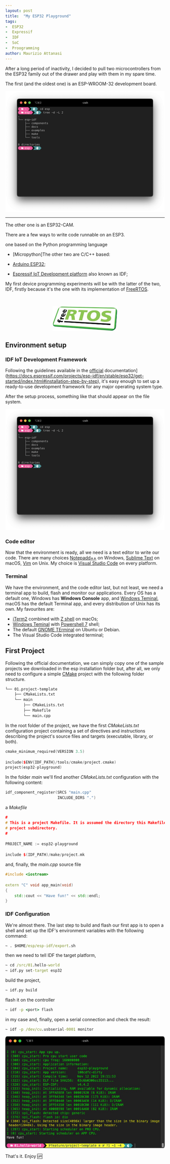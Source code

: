 ```yaml
---
layout: post
title:  "My ESP32 Playground"
tags:
-  ESP32
-  Expressif
-  IDF
-  SoC
-  Proogramming
author: Maurizio Attanasi
---
```


After a long period of inactivity, I decided to pull two microcontrollers from the ESP32 family out of the drawer and play with them in my spare time.

The first (and the oldest one) is an ESP-WROOM-32 development board.

<p align='center'>
  <img src='/assets/images/2022-11-13-my-esp32-playground/esp-tree.png' alt='My ESP32s' style="max-width:100%">
</p>

<hr>

The other one is an ESP32-CAM.

There are a few ways to write code runnable on an ESP3. 

one based on the Python programming language

- [Micropython]The other two are C/C++ based:

- [Arduino ESP32](https://docs.espressif.com/projects/arduino-esp32/en/latest/getting_started.html);
- [Espressif IoT Development platform](https://idf.espressif.com/) also known as IDF;

My first device programming experiments will be with the latter of the two, IDF, firstly because it's the one with its implementation of [FreeRTOS](https://www.freertos.org/).

<br>

<p align='center'>
 <img src='/assets/images/2022-11-13-my-esp32-playground/logo-freertos.jpeg' alt='FreeRTOS' style="max-width:100%">
</p>

## Environment setup

### IDF IoT Development Framework

Following the guidelines available in the [official](https://docs.espressif.com/projects/esp-idf/en/stable/esp32/get-started/index.html#installation-step-by-step) documentation](https://docs.espressif.com/projects/esp-idf/en/stable/esp32/get-started/index.html#installation-step-by-step), it's easy enough to set up a ready-to-use development framework for any major operating system type.

After the setup process, something like that should appear on the file system.

<p align='center'>
 <img src='/assets/images/2022-11-13-my-esp32-playground/esp-tree.png' alt='folder-structure' style="max-width:100%">
</p>

### Code editor

Now that the environment is ready, all we need is a text editor to write our code. There are many choices [Notepadd++](https://notepad-plus-plus.org/) on Windows, [Sublime Text](https://www.sublimetext.com/) on macOS, [Vim](https://www.vim.org/) on Unix.
My choice is [Visual Studio Code](https://code.visualstudio.com/) on every platform.

### Terminal

We have the environment, and the code editor last, but not least, we need a terminal app to build, flash and monitor our applications. Every OS has a default one, Windows has **Windows Console** app, and [Windows Teminal](https://apps.microsoft.com/store/detail/windows-terminal/9N0DX20HK701?hl=it-it&gl=it), macOS has the default Terminal app, and every distribution of Unix has its own. My favourites are:

- [iTerm2](https://iterm2.com/) combined with [Z shell](https://zsh.sourceforge.io/) on macOs;
- [Windows Teminal](https://apps.microsoft.com/store/detail/windows-terminal/9N0DX20HK701?hl=it-it&gl=it) with [Powershell 7](https://github.com/PowerShell/PowerShell) shell;
- The default [GNOME TErminal](https://github.com/GNOME/gnome-terminal) on Ubuntu or Debian.
- The Visual Studio Code integrated terminal;

## First Project

Following the official documentation, we can simply copy one of the sample projects we downloaded in the esp installation folder but, after all, we only need to configure a simple [CMake](https://cmake.org/) project with the following folder structure.


```bash
└── 01.project-template
    ├── CMakeLists.txt
    └── main
        ├── CMakeLists.txt        
        ├── Makefile        
        └── main.cpp
```

In the root folder of the project, we have the first _CMakeLists.txt_ configuration project containing a set of directives and instructions describing the project's source files and targets (executable, library, or both).

```cpp
cmake_minimum_required(VERSION 3.5)

include($ENV{IDF_PATH}/tools/cmake/project.cmake)
project(esp32-playground)
```

In the folder *main* we'll find another _CMakeLists.txt_ configuration with the following content:

```cpp
idf_component_register(SRCS "main.cpp"
                       INCLUDE_DIRS ".")
```

a _Makefile_ 

```cpp
#
# This is a project Makefile. It is assumed the directory this Makefile resides in is a
# project subdirectory.
#

PROJECT_NAME := esp32-playground

include $(IDF_PATH)/make/project.mk
```

and, finally, the _main.cpp_ source file

```cpp
#include <iostream>

extern "C" void app_main(void)
{
    std::cout << "Have fun!" << std::endl;
}
```

### IDF Configuration

We're almost there. The last step to build and flash our first app is to open a shell and set up the IDF's environment variables with the following command:

```cmd
~ . $HOME/esp/esp-idf/export.sh
```

then we need to tell IDF the target platform,

```cmd
~ cd /src/01.hello-world
~ idf.py set-target esp32
```

build the project,

```cmd
~ idf.py build
```

flash it on the controller

```cmd
~ idf -p <port> flash
```

in my case and, finally, open a serial connection and check the result:

```cmd
~ idf -p /dev/cu.usbserial-0001 monitor
```

<p align='center'>
 <img src='/assets/images/2022-11-13-my-esp32-playground/hello-world.jpg' alt='Hello World' style="max-width:100%">
</p>

That's it. Enjoy :up:
